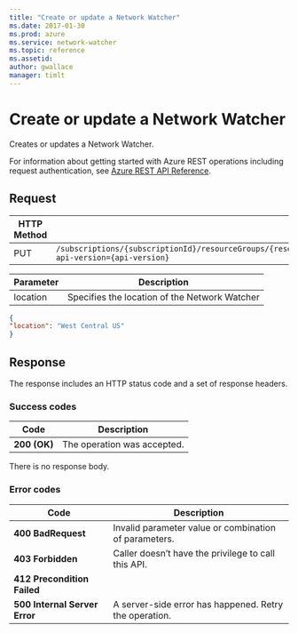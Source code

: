 ```yaml
---
title: "Create or update a Network Watcher"
ms.date: 2017-01-30
ms.prod: azure
ms.service: network-watcher
ms.topic: reference
ms.assetid: 
author: gwallace
manager: timlt
---
```


# Create or update a Network Watcher

Creates or updates a Network Watcher.

For information about getting started with Azure REST operations including request authentication, see [Azure REST API Reference](../../../index.md).

## Request

| HTTP Method | URI|  
| ----------- |----|  
| PUT | `/subscriptions/{subscriptionId}/resourceGroups/{resourceGroupName}/providers/Microsoft.Network/networkWatchers/{networkWatcherName}?api-version={api-version}` |

| Parameter | Description |
| --------- | ----------- |
| location |	Specifies the location of the Network Watcher |

```json
{
"location": "West Central US"
}
```

## Response  

The response includes an HTTP status code and a set of response headers.

### Success codes

| Code | Description |
| ---- | ----------- |
| **200 (OK)** | The operation was accepted. | 

There is no response body.

### Error codes

| Code | Description |
| ---- | ----------- |
| **400 BadRequest** | Invalid parameter value or combination of parameters. | 
| **403 Forbidden** | Caller doesn’t have the privilege to call this API. |
| **412 Precondition Failed** | |
| **500 Internal Server Error** |  A server-side error has happened. Retry the operation. |     



 
